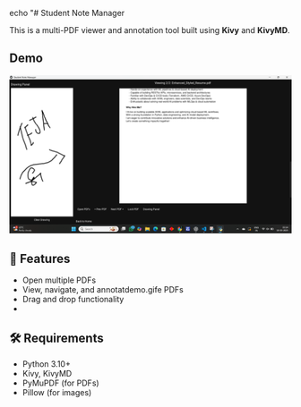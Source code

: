 echo "# Student Note Manager

This is a multi-PDF viewer and annotation tool built using **Kivy** and **KivyMD**.

## Demo

![Demo GIF](pic2.png)


## 🚀 Features
- Open multiple PDFs
- View, navigate, and annotatdemo.gife PDFs
- Drag and drop functionality
- 
## 🛠 Requirements
- Python 3.10+
- Kivy, KivyMD
- PyMuPDF (for PDFs)
- Pillow (for images)
